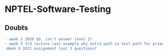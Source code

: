 # NPTEL-Software-Testing

## Doubts

```diff  
- week 1 2020 q9, isn't answer level 2?
- week 3 3rd lecture last example why extra path in test path for prime path coverage  
-Week 6 2021 assignment last 3 questions?  
```  
  
  

